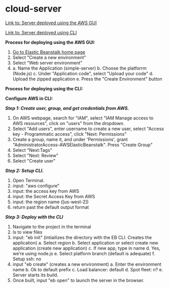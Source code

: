 # cloud-server

[Link to: Server deployed using the AWS GUI](http://simpleserver-env.eba-ckwzv2pi.us-west-2.elasticbeanstalk.com/)

[Link to: Server deployed using CLI](http://cloud-server-dev22.us-west-2.elasticbeanstalk.com/)


**Process for deploying using the AWS GUI:**

1. [Go to Elastic Beanstalk home page](https://us-west-2.console.aws.amazon.com/elasticbeanstalk/home?region=us-west-2#/environments)
2. Select "Create a new environment"
3. Select "Web server environment"
4. a. Name the Application (simple-server)
   b. Choose the platforrm (Node.js)
   c. Under "Application code", select "Upload your code"
   d. Upload the zipped application
   e. Press the "Create Environment" button

**Process for deploying using the CLI:**

**Configure AWS in CLI:**

***Step 1: Create user, group, and get credentials from AWS.***

1. On AWS webpage, search for "IAM", select "IAM Manage access to AWS resources", click on "users" from the dropdown.
2. Select "Add users", enter username to create a new user, select "Access key - Programmatic access", click "Next: Permissions"
3. Create a group, name it, and under 'Permissions', grant "AdministratorAccess-AWSElasticBeanstalk". Press "Create Group"
4. Select "Next:Tags"
5. Select "Next: Review"
6. Select "Create user"

***Step 2: Setup CLI.***

1. Open Terminal.
2. input: "aws configure"
3. input: the access key from AWS
4. input: the Secret Access Key from AWS
5. input: the region name (\[us-west-2])
6. return past the default output format

***Step 3: Deploy with the CLI***

1. Navigate to the project in the terminal
2. ls to view files
3. input: "eb init" (intiailizes the directory with the EB CLI. Creates the application)
  a. Select region
  b. Select application or select create new application (create new application)
  c. If new app, type in name
  d. Yes, we’re using node.js
  e. Select platform branch (default is adequate)
  f. Setup ssh: no
4. input "eb create" (creates a new environment)
  a. Enter the environment name
  b. Ok to default prefix
  c. Load balancer: default
  d. Spot fleet: n?
  e. Server starts its build.
5. Once built, input "eb open" to launch the server in the browser.






